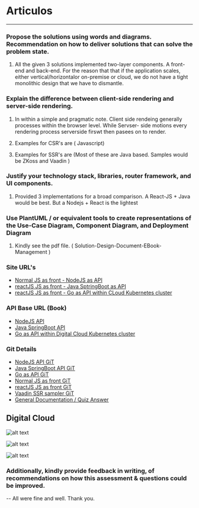 
# Articulos


---

### Propose the solutions using words and diagrams. Recommendation on how to deliver solutions that can solve the problem state.

1. All the given 3 solutions implemented two-layer components. A front-end and back-end. For the reason that that if the application scales, either vertical/horizontalor  on-premise or cloud,  we do not have a tight monolithic  design that we have to dismantle.


### Explain the difference between client-side rendering and server-side rendering.
1. In within a simple and pragmatic note. Client side rendeing generally processes within the browser level. While Servser- side motions every rendering process serverside firswt then pasees on to render.

2. Examples for CSR's are ( Javascript)
3. Examples for SSR's are (Most of these are Java based. Samples would be ZKoss and Vaadin )


### Justify your technology stack, libraries, router framework, and UI components.
1. Provided 3 implementations for a broad comparison. A React-JS + Java would be best. But a Nodejs + React is the lightest 

### Use PlantUML / or equivalent tools to create representations of the Use-Case Diagram, Component Diagram, and Deployment Diagram
1. Kindly see the pdf file. ( Solution-Design-Document-EBook-Management )



### Site URL's

- [Normal JS as front - NodeJS as API](http://139.59.125.52:9990/) 
- [reactJS JS as front - Java SptringBoot as API](http://139.59.125.52:9991/) 
- [reactJS JS as front - Go as API within CLoud Kubernetes cluster ](http://139.59.125.52:9992/) 


### API Base URL (Book)

- [NodeJS API](http://139.59.125.52:8880/api/books) 
- [Java SpringBoot API](http://139.59.125.52:8882/api/books) 
- [Go as API within Digital Cloud Kubernetes cluster ](http://137.184.249.9/api/books) 


### Git Details 

- [NodeJS API GiT](https://github.com/mikobonzo/n-e-book-api.git) 
- [Java SpringBoot API GiT](https://github.com/mikobonzo/j-e-book-api.git) 
- [Go as API GiT](https://github.com/mikobonzo/go-e-book-api.git) 
- [Normal JS as front GiT](https://github.com/mikobonzo/ebook-basic-front.git) 
- [reactJS JS as front GiT](https://github.com/mikobonzo/ebook-rjs-front.git) 
- [Vaadin SSR sampler GiT](https://github.com/mikobonzo/ebook-vaa-front.git) 
- [General Documentation / Quiz Answer](https://github.com/mikobonzo/articulos.git) 


## Digital Cloud 

![alt text](image.png)

![alt text](image-1.png)

![alt text](image-2.png)



### Additionally, kindly provide feedback in writing, of recommendations on how this assessment & questions could be improved.
-- All were fine and well. Thank you.


